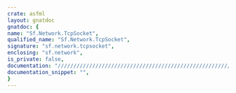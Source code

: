 ```yaml
---
crate: asfml
layout: gnatdoc
gnatdoc: {
name: "Sf.Network.TcpSocket",
qualified_name: "Sf.Network.TcpSocket",
signature: "sf.network.tcpsocket",
enclosing: "sf.network",
is_private: false,
documentation: "//////////////////////////////////////////////////////////\n//////////////////////////////////////////////////////////\n//////////////////////////////////////////////////////////",
documentation_snippet: "",
}
---
```

